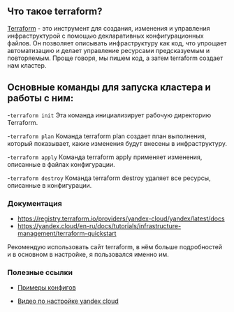 ## Что такое terraform?

[Terraform](https://www.terraform.io/) - это инструмент для создания, изменения и управления инфраструктурой с помощью декларативных конфигурационных файлов. Он позволяет описывать инфраструктуру как код, что упрощает автоматизацию и делает управление ресурсами предсказуемым и повторяемым. Проще говоря, мы пишем код, а затем terraform создает нам кластер.

## Основные команды для запуска кластера и работы с ним:

-`terraform init`
Эта команда инициализирует рабочую директорию Terraform.

-`terraform plan`
Команда terraform plan создает план выполнения, который показывает, какие изменения будут внесены в инфраструктуру.

-`terraform apply`
Команда terraform apply применяет изменения, описанные в файлах конфигурации.

-`terraform destroy`
Команда terraform destroy удаляет все ресурсы, описанные в конфигурации.

### Документация
- https://registry.terraform.io/providers/yandex-cloud/yandex/latest/docs
- https://yandex.cloud/en-ru/docs/tutorials/infrastructure-management/terraform-quickstart

Рекомендую использовать сайт terraform, в нём больше подробностей и в основном в настройке, я пользовался именно им.


### Полезные ссылки
- [Примеры конфигов](https://github.com/terraform-yc-modules/terraform-yc-kubernetes)

- [Видео по настройке yandex cloud](https://youtu.be/y1eqR0xL1ZI?si=06fCzdWU0L6vGtZZ)
